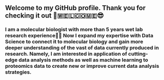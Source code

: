 ## Welcome to my GitHub profile. Thank you for checking it out 👋🇼‌🇪‌🇱‌🇨‌🇴‌🇲‌🇪‌😎

### I am a molecular biologist with more than 5 years wet lab research experience👨‍🔬 Now I expand my expertise with Data Science to connect it to molecular biology and gain more deeper understanding of the vast of data currently produced in research. Namely, I am interested in application of cutting-edge data analysis methods as well as machine learning to proteomics data to create new or improve current data analysis strategies.

